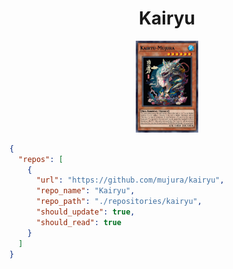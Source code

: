 <h1 align="center">
  Kairyu
</h1>
<p align="center">
  <img src="pics/766341490.jpg?raw=true" width="20%" />
</p>


```json
{
  "repos": [
    {
      "url": "https://github.com/mujura/kairyu",
      "repo_name": "Kairyu",
      "repo_path": "./repositories/kairyu",
      "should_update": true,
      "should_read": true
    }
  ]
}
```
